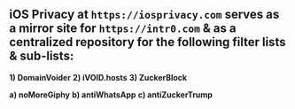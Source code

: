 ## iOS Privacy at `https://iosprivacy.com` serves as a mirror site for `https://intr0.com` & as a centralized repository for the following filter lists & sub-lists:

**1) DomainVoider**
**2) iVOID.hosts**
**3) ZuckerBlock**

 **a) noMoreGiphy**
 **b) antiWhatsApp**
 **c) antiZuckerTrump**